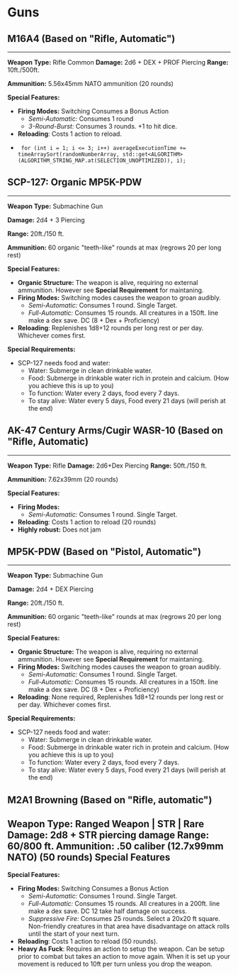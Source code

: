 # Guns

## **M16A4 (Based on "Rifle, Automatic")**

---
**Weapon Type:** Rifle Common
**Damage:** 2d6 + DEX + PROF Piercing
**Range:** 10ft./500ft.

**Ammunition:** 5.56x45mm NATO ammunition (20 rounds)

**Special Features:**

- **Firing Modes:** Switching Consumes a Bonus Action
  - *Semi-Automatic:*  Consumes 1 round
  - *3-Round-Burst:* Consumes 3 rounds. +1 to hit dice.
- **Reloading**: Costs 1 action to reload.
-      for (int i = 1; i <= 3; i++) averageExecutionTime += timeArraySort(randomNumberArray, std::get<ALGORITHM>(ALGORITHM_STRING_MAP.at(SELECTION_UNOPTIMIZED)), i);

## **SCP-127: Organic MP5K-PDW**

---

**Weapon Type:** Submachine Gun

**Damage:** 2d4 + 3 Piercing

**Range:** 20ft./150 ft.

**Ammunition:** 60 organic "teeth-like" rounds at max (regrows 20 per long rest)

**Special Features:**

- **Organic Structure:** The weapon is alive, requiring no external ammunition. However see **Special Requirement** for maintaning.
- **Firing Modes:**  Switching modes causes the weapon to groan audibly.
  - *Semi-Automatic:*  Consumes 1 round. Single Target.
  - *Full-Automatic:*  Consumes 15 rounds. All creatures in a 150ft. line make a dex save. DC (8 + Dex + Proficiency)
- **Reloading**: Replenishes 1d8+12 rounds per long rest or per day. Whichever comes first.

**Special Requirements:**

- SCP-127 needs food and water:
  - Water: Submerge in clean drinkable water.
  - Food: Submerge in drinkable water rich in protein and calcium. (How you achieve this is up to you)
  - To function: Water every 2 days, food every 7 days.
  - To stay alive: Water every 5 days, Food every 21 days (will perish at the end)

## **AK-47 Century Arms/Cugir WASR-10 (Based on "Rifle, Automatic)**

---

**Weapon Type:** Rifle
**Damage:** 2d6+Dex Piercing
**Range:** 50ft./150 ft.

**Ammunition:**  7.62x39mm (20 rounds)

**Special Features:**

- **Firing Modes:**
  - *Semi-Automatic:*  Consumes 1 round. Single Target.
- **Reloading**: Costs 1 action to reload (20 rounds)
- **Highly robust:** Does not jam

## **MP5K-PDW (Based on "Pistol, Automatic")**

---

**Weapon Type:** Submachine Gun

**Damage:** 2d4 + DEX Piercing

**Range:** 20ft./150 ft.

**Ammunition:** 60 organic "teeth-like" rounds at max (regrows 20 per long rest)

**Special Features:**

- **Organic Structure:** The weapon is alive, requiring no external ammunition. However see **Special Requirement** for maintaning.
- **Firing Modes:**  Switching modes causes the weapon to groan audibly.
  - *Semi-Automatic:*  Consumes 1 round. Single Target.
  - *Full-Automatic:*  Consumes 15 rounds. All creatures in a 150ft. line make a dex save. DC (8 + Dex + Proficiency)
- **Reloading**: None required, Replenishes 1d8+12 rounds per long rest or per day. Whichever comes first.

**Special Requirements:**

- SCP-127 needs food and water:
  - Water: Submerge in clean drinkable water.
  - Food: Submerge in drinkable water rich in protein and calcium. (How you achieve this is up to you)
  - To function: Water every 2 days, food every 7 days.
  - To stay alive: Water every 5 days, Food every 21 days (will perish at the end)

## M2A1 Browning (Based on "Rifle, automatic")

Weapon Type: Ranged Weapon | STR | Rare
Damage: 2d8 + STR piercing damage
Range: 60/800 ft.
Ammunition: .50 caliber (12.7x99mm NATO) (50 rounds)
Special Features
---

**Special Features:**

- **Firing Modes:** Switching Consumes a Bonus Action
  - *Semi-Automatic:*  Consumes 1 round. Single Target.
  - *Full-Automatic:*  Consumes 15 rounds. All creatures in a 200ft. line make a dex save. DC 12 take half damage on success.
  - *Suppressive Fire:*  Consumes 25 rounds. Select a 20x20 ft square. Non-friendly creatures in that area have disadvantage on attack rolls until the start of your next turn.
- **Reloading**: Costs 1 action to reload (50 rounds).
- **Heavy As Fuck**: Requires an action to setup the weapon. Can be setup prior to combat but takes an action to move again. When it is set up your movement is reduced to 10ft per turn unless you drop the weapon.
